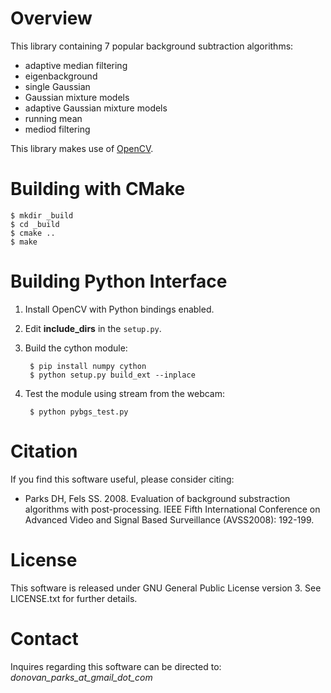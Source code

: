 # Overview
This library containing 7 popular background subtraction algorithms:
* adaptive median filtering
* eigenbackground
* single Gaussian
* Gaussian mixture models
* adaptive Gaussian mixture models
* running mean
*  mediod filtering

This library makes use of [OpenCV](http://opencv.org/).

# Building with CMake

	$ mkdir _build
	$ cd _build
	$ cmake ..
	$ make

# Building Python Interface

1. Install OpenCV with Python bindings enabled.
2. Edit **include_dirs** in the `setup.py`.
3. Build the cython module:

		$ pip install numpy cython
		$ python setup.py build_ext --inplace

4. Test the module using stream from the webcam:

		$ python pybgs_test.py

# Citation

If you find this software useful, please consider citing:

* Parks DH, Fels SS. 2008. Evaluation of background substraction algorithms with post-processing. IEEE Fifth International Conference on Advanced Video and Signal Based Surveillance (AVSS2008): 192-199.

# License

This software is released under GNU General Public License version 3. See LICENSE.txt for further details.

# Contact

Inquires regarding this software can be directed to: *donovan_parks_at_gmail_dot_com*
